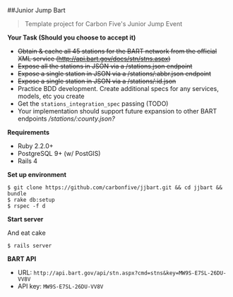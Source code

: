 ##Junior Jump Bart
> Template project for Carbon Five's Junior Jump Event

**Your Task (Should you choose to accept it)**
- ~~Obtain & cache all 45 stations for the BART network from the official XML service (http://api.bart.gov/docs/stn/stns.aspx)~~
- ~~Expose all the stations in JSON via a /stations.json endpoint~~
- ~~Expose a single station in JSON via a /stations/:abbr.json endpoint~~
- ~~Expose a single station in JSON via a /stations/:id.json~~
- Practice BDD development. Create additional specs for any services, models, etc you create
- Get the `stations_integration_spec` passing (TODO)
- Your implementation should support future expansion to other BART endpoints 
  */stations/:county.json?*

**Requirements**
- Ruby 2.2.0+
- PostgreSQL 9+ (w/ PostGIS)
- Rails 4

**Set up environment**
```
$ git clone https://github.com/carbonfive/jjbart.git && cd jjbart && bundle
$ rake db:setup
$ rspec -f d
```

**Start server**

And eat cake
```
$ rails server
```

**BART API**
 - URL: `http://api.bart.gov/api/stn.aspx?cmd=stns&key=MW9S-E7SL-26DU-VV8V`
 - API key: `MW9S-E7SL-26DU-VV8V`

